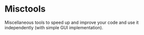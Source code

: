 # Misctools
Miscellaneous tools to speed up and improve your code and use it independently (with simple GUI implementation).
